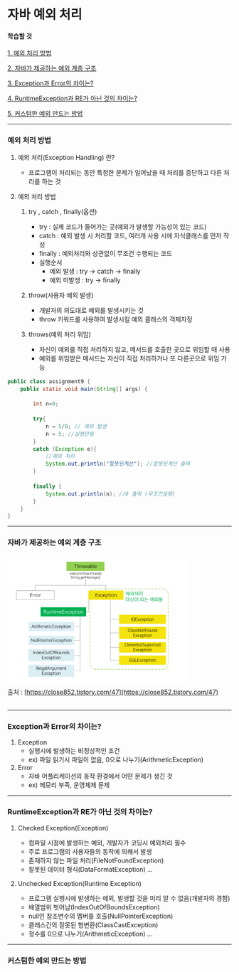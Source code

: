 # 자바 예외 처리


#### 학습할 것

[1. 예외 처리 방법](#예외-처리-방법)

[2. 자바가 제공하는 예외 계층 구조](#자바가-제공하는-예외-계층-구조)

[3. Exception과 Error의 차이는?](#Exception과-Error의-차이는)

[4. RuntimeException과 RE가 아닌 것의 차이는?](#RuntimeException과-RE가-아닌-것의-차이는)

[5. 커스텀한 예외 만드는 방법](#커스텀한-예외-만드는-방법)



---
### 예외 처리 방법
1. 예외 처리(Exception Handling) 란?
    - 프로그램이 처리되는 동안 특정한 문제가 일어났을 때 처리를 중단하고 다른 처리를 하는 것   
    
2. 예외 처리 방법
    1. try , catch , finally(옵션)
        - try : 실제 코드가 들어가는 곳(예외가 발생할 가능성이 있는 코드)
        - catch : 예외 발생 시 처리할 코드, 여러개 사용 시에 자식클래스를 먼저 작성
        - finally : 예외처리와 상관없이 무조건 수행되는 코드
        - 실행순서
            + 예외 발생 : try -> catch -> finally
            + 예외 미발생 : try -> finally   
    
    2. throw(사용자 예외 발생)
        - 개발자의 의도대로 예외를 발생시키는 것
        - throw 키워드를 사용하여 발생시킬 예외 클래스의 객체지정
    
    3. throws(예외 처리 위임)
        - 자신이 예외를 직접 처리하지 않고, 메서드를 호출한 곳으로 위임할 때 사용
        - 예외를 위임받은 메서드는 자신이 직접 처리하거나 또 다른곳으로 위임 가능
```java
public class assignment9 {
    public static void main(String[] args) {

        int n=0;

        try{
            n = 5/0; // 예외 발생
            n = 5; //실행안됨
        }
        catch (Exception e){
            //예외 처리
            System.out.println("잘못된계산"); //잘못된계산 출력
        }
        
        finally {
            System.out.println(n); //0 출력 (무조건실행)
        }
    }
}
```
    
---
### 자바가 제공하는 예외 계층 구조
<img src="../../../../resources/image/예외구조.PNG" width="80%" height="70%"></img>
<br>
출처 : [https://close852.tistory.com/47](https://close852.tistory.com/47)
<br><br>

---
### Exception과 Error의 차이는?
1. Exception
    - 실행시에 발생하는 비정상적인 조건
    - ex) 파일 읽기시 파일이 없음, 0으로 나누기(ArithmeticException)
2. Error
    - 자바 어플리케이션의 동작 환경에서 어떤 문제가 생긴 것
    - ex) 메모리 부족, 운영체제 문제

---
### RuntimeException과 RE가 아닌 것의 차이는?
1. Checked Exception(Exception)
    - 컴파일 시점에 발생하는 예외, 개발자가 코딩시 예외처리 필수
    - 주로 프로그램의 사용자들의 동작에 의해서 발생
    - 존재하지 않는 파일 처리(FileNotFoundException)
    - 잘못된 데이터 형식(DataFormatException) ...   
    

2. Unchecked Exception(Runtime Exception) 
    - 프로그램 실행시에 발생하는 예외, 발생할 것을 미리 알 수 없음(개발자의 경험)
    - 배열범위 벗어남(IndexOutOfBoundsException)
    - null인 참조변수의 멤버를 호출(NullPointerException)
    - 클래스간의 잘못된 형변환(ClassCastException)
    - 정수를 0으로 나누기(ArithmeticException) ...
---
### 커스텀한 예외 만드는 방법
